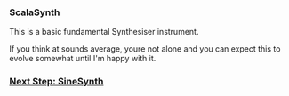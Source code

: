 ### ScalaSynth

This is a basic fundamental Synthesiser instrument.

If you think at sounds average, youre not alone and you can expect this to evolve somewhat until I'm happy with it.

### [Next Step: SineSynth](../instruments/SineSynth.md)
